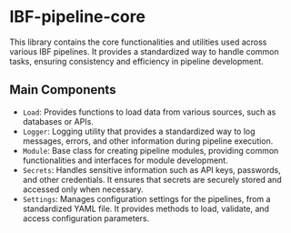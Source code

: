 # IBF-pipeline-core

This library contains the core functionalities and utilities used across various IBF pipelines. It provides a standardized way to handle common tasks, ensuring consistency and efficiency in pipeline development.

## Main Components

* `Load`: Provides functions to load data from various sources, such as databases or APIs.
* `Logger`: Logging utility that provides a standardized way to log messages, errors, and other information during pipeline execution.
* `Module`: Base class for creating pipeline modules, providing common functionalities and interfaces for module development.
* `Secrets`: Handles sensitive information such as API keys, passwords, and other credentials. It ensures that secrets are securely stored and accessed only when necessary.
* `Settings`: Manages configuration settings for the pipelines, from a standardized YAML file. It provides methods to load, validate, and access configuration parameters.




